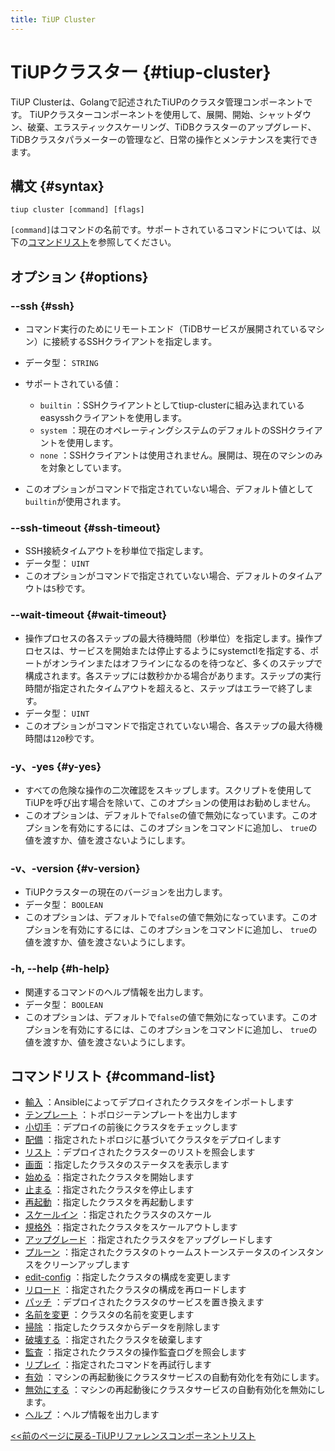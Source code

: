 ```yaml
---
title: TiUP Cluster
---
```


# TiUPクラスター {#tiup-cluster}

TiUP Clusterは、Golangで記述されたTiUPのクラスタ管理コンポーネントです。 TiUPクラスターコンポーネントを使用して、展開、開始、シャットダウン、破棄、エラスティックスケーリング、TiDBクラスターのアップグレード、TiDBクラスタパラメーターの管理など、日常の操作とメンテナンスを実行できます。

## 構文 {#syntax}

```shell
tiup cluster [command] [flags]
```

`[command]`はコマンドの名前です。サポートされているコマンドについては、以下の[コマンドリスト](#command-list)を参照してください。

## オプション {#options}

### --ssh {#ssh}

-   コマンド実行のためにリモートエンド（TiDBサービスが展開されているマシン）に接続するSSHクライアントを指定します。

-   データ型： `STRING`

-   サポートされている値：

    -   `builtin` ：SSHクライアントとしてtiup-clusterに組み込まれているeasysshクライアントを使用します。
    -   `system` ：現在のオペレーティングシステムのデフォルトのSSHクライアントを使用します。
    -   `none` ：SSHクライアントは使用されません。展開は、現在のマシンのみを対象としています。

-   このオプションがコマンドで指定されていない場合、デフォルト値として`builtin`が使用されます。

### --ssh-timeout {#ssh-timeout}

-   SSH接続タイムアウトを秒単位で指定します。
-   データ型： `UINT`
-   このオプションがコマンドで指定されていない場合、デフォルトのタイムアウトは`5`秒です。

### --wait-timeout {#wait-timeout}

-   操作プロセスの各ステップの最大待機時間（秒単位）を指定します。操作プロセスは、サービスを開始または停止するようにsystemctlを指定する、ポートがオンラインまたはオフラインになるのを待つなど、多くのステップで構成されます。各ステップには数秒かかる場合があります。ステップの実行時間が指定されたタイムアウトを超えると、ステップはエラーで終了します。
-   データ型： `UINT`
-   このオプションがコマンドで指定されていない場合、各ステップの最大待機時間は`120`秒です。

### -y、-yes {#y-yes}

-   すべての危険な操作の二次確認をスキップします。スクリプトを使用してTiUPを呼び出す場合を除いて、このオプションの使用はお勧めしません。
-   このオプションは、デフォルトで`false`の値で無効になっています。このオプションを有効にするには、このオプションをコマンドに追加し、 `true`の値を渡すか、値を渡さないようにします。

### -v、-version {#v-version}

-   TiUPクラスターの現在のバージョンを出力します。
-   データ型： `BOOLEAN`
-   このオプションは、デフォルトで`false`の値で無効になっています。このオプションを有効にするには、このオプションをコマンドに追加し、 `true`の値を渡すか、値を渡さないようにします。

### -h, --help {#h-help}

-   関連するコマンドのヘルプ情報を出力します。
-   データ型： `BOOLEAN`
-   このオプションは、デフォルトで`false`の値で無効になっています。このオプションを有効にするには、このオプションをコマンドに追加し、 `true`の値を渡すか、値を渡さないようにします。

## コマンドリスト {#command-list}

-   [輸入](/tiup/tiup-component-cluster-import.md) ：Ansibleによってデプロイされたクラスタをインポートします
-   [テンプレート](/tiup/tiup-component-cluster-template.md) ：トポロジーテンプレートを出力します
-   [小切手](/tiup/tiup-component-cluster-check.md) ：デプロイの前後にクラスタをチェックします
-   [配備](/tiup/tiup-component-cluster-deploy.md) ：指定されたトポロジに基づいてクラスタをデプロイします
-   [リスト](/tiup/tiup-component-cluster-list.md) ：デプロイされたクラスターのリストを照会します
-   [画面](/tiup/tiup-component-cluster-display.md) ：指定したクラスタのステータスを表示します
-   [始める](/tiup/tiup-component-cluster-start.md) ：指定されたクラスタを開始します
-   [止まる](/tiup/tiup-component-cluster-stop.md) ：指定されたクラスタを停止します
-   [再起動](/tiup/tiup-component-cluster-restart.md) ：指定したクラスタを再起動します
-   [スケールイン](/tiup/tiup-component-cluster-scale-in.md) ：指定されたクラスタのスケール
-   [規格外](/tiup/tiup-component-cluster-scale-out.md) ：指定されたクラスタをスケールアウトします
-   [アップグレード](/tiup/tiup-component-cluster-upgrade.md) ：指定されたクラスタをアップグレードします
-   [プルーン](/tiup/tiup-component-cluster-prune.md) ：指定されたクラスタのトゥームストーンステータスのインスタンスをクリーンアップします
-   [edit-config](/tiup/tiup-component-cluster-edit-config.md) ：指定したクラスタの構成を変更します
-   [リロード](/tiup/tiup-component-cluster-reload.md) ：指定されたクラスタの構成を再ロードします
-   [パッチ](/tiup/tiup-component-cluster-patch.md) ：デプロイされたクラスタのサービスを置き換えます
-   [名前を変更](/tiup/tiup-component-cluster-rename.md) ：クラスタの名前を変更します
-   [掃除](/tiup/tiup-component-cluster-clean.md) ：指定したクラスタからデータを削除します
-   [破壊する](/tiup/tiup-component-cluster-destroy.md) ：指定されたクラスタを破棄します
-   [監査](/tiup/tiup-component-cluster-audit.md) ：指定されたクラスタの操作監査ログを照会します
-   [リプレイ](/tiup/tiup-component-cluster-replay.md) ：指定されたコマンドを再試行します
-   [有効](/tiup/tiup-component-cluster-enable.md) ：マシンの再起動後にクラスタサービスの自動有効化を有効にします。
-   [無効にする](/tiup/tiup-component-cluster-disable.md) ：マシンの再起動後にクラスタサービスの自動有効化を無効にします。
-   [ヘルプ](/tiup/tiup-component-cluster-help.md) ：ヘルプ情報を出力します

[&lt;&lt;前のページに戻る-TiUPリファレンスコンポーネントリスト](/tiup/tiup-reference.md#component-list)
